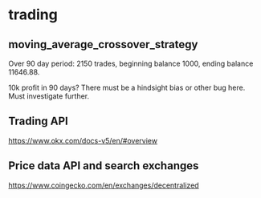 # trading

## moving_average_crossover_strategy
Over 90 day period:
2150 trades,
beginning balance 1000,
ending balance 11646.88.

10k profit in 90 days? There must be a hindsight bias or other bug here. Must investigate further.

## Trading API
https://www.okx.com/docs-v5/en/#overview 

## Price data API and search exchanges
https://www.coingecko.com/en/exchanges/decentralized 